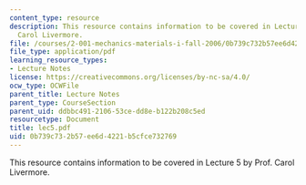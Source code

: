 ```yaml
---
content_type: resource
description: This resource contains information to be covered in Lecture 5 by Prof.
  Carol Livermore.
file: /courses/2-001-mechanics-materials-i-fall-2006/0b739c732b57ee6d4221b5cfce732769_lec5.pdf
file_type: application/pdf
learning_resource_types:
- Lecture Notes
license: https://creativecommons.org/licenses/by-nc-sa/4.0/
ocw_type: OCWFile
parent_title: Lecture Notes
parent_type: CourseSection
parent_uid: ddbbc491-2106-53ce-dd8e-b122b208c5ed
resourcetype: Document
title: lec5.pdf
uid: 0b739c73-2b57-ee6d-4221-b5cfce732769
---
```

This resource contains information to be covered in Lecture 5 by Prof. Carol Livermore.